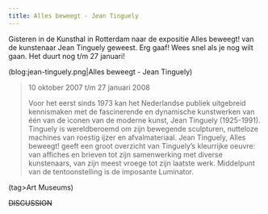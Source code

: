 ```yaml
---
title: Alles beweegt - Jean Tinguely
---
```

Gisteren in de Kunsthal in Rotterdam naar de expositie Alles beweegt! van de kunstenaar Jean Tinguely geweest.                             Erg gaaf! Wees snel als je nog wilt gaan. Het duurt nog t/m 27 januari!

(blog:jean-tinguely.png|Alles beweegt - Jean Tinguely)

<blockquote>
10 oktober 2007 t/m 27 januari 2008

Voor het eerst sinds 1973 kan het Nederlandse publiek uitgebreid kennismaken met de fascinerende en dynamische kunstwerken van één van de iconen van de moderne kunst, Jean Tinguely (1925-1991). Tinguely is wereldberoemd om zijn bewegende sculpturen, nutteloze machines van roestig ijzer en afvalmateriaal. Jean Tinguely, Alles beweegt! geeft een groot overzicht van Tinguely’s kleurrijke oeuvre: van affiches en brieven tot zijn samenwerking met diverse kunstenaars, van zijn meest vroege tot zijn laatste werk. Middelpunt van de tentoonstelling is de imposante Luminator.</blockquote>

(tag>Art Museums)

~~DISCUSSION~~
